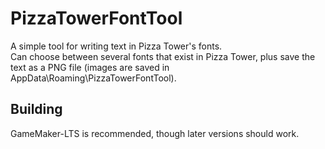 # PizzaTowerFontTool

A simple tool for writing text in Pizza Tower's fonts.  
Can choose between several fonts that exist in Pizza Tower, plus save the text as a PNG file (images are saved in AppData\Roaming\PizzaTowerFontTool).

## Building

GameMaker-LTS is recommended, though later versions should work.